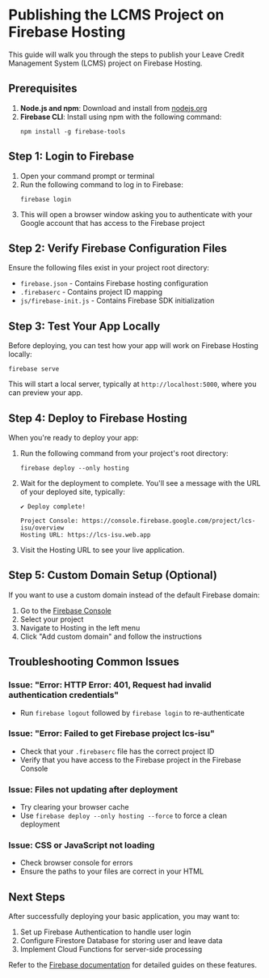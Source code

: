# Publishing the LCMS Project on Firebase Hosting

This guide will walk you through the steps to publish your Leave Credit Management System (LCMS) project on Firebase Hosting.

## Prerequisites

1. **Node.js and npm**: Download and install from [nodejs.org](https://nodejs.org/)
2. **Firebase CLI**: Install using npm with the following command:
   ```
   npm install -g firebase-tools
   ```

## Step 1: Login to Firebase

1. Open your command prompt or terminal
2. Run the following command to log in to Firebase:
   ```
   firebase login
   ```
3. This will open a browser window asking you to authenticate with your Google account that has access to the Firebase project

## Step 2: Verify Firebase Configuration Files

Ensure the following files exist in your project root directory:

- `firebase.json` - Contains Firebase hosting configuration
- `.firebaserc` - Contains project ID mapping
- `js/firebase-init.js` - Contains Firebase SDK initialization

## Step 3: Test Your App Locally

Before deploying, you can test how your app will work on Firebase Hosting locally:

```
firebase serve
```

This will start a local server, typically at `http://localhost:5000`, where you can preview your app.

## Step 4: Deploy to Firebase Hosting

When you're ready to deploy your app:

1. Run the following command from your project's root directory:

   ```
   firebase deploy --only hosting
   ```

2. Wait for the deployment to complete. You'll see a message with the URL of your deployed site, typically:

   ```
   ✔ Deploy complete!

   Project Console: https://console.firebase.google.com/project/lcs-isu/overview
   Hosting URL: https://lcs-isu.web.app
   ```

3. Visit the Hosting URL to see your live application.

## Step 5: Custom Domain Setup (Optional)

If you want to use a custom domain instead of the default Firebase domain:

1. Go to the [Firebase Console](https://console.firebase.google.com/)
2. Select your project
3. Navigate to Hosting in the left menu
4. Click "Add custom domain" and follow the instructions

## Troubleshooting Common Issues

### Issue: "Error: HTTP Error: 401, Request had invalid authentication credentials"

- Run `firebase logout` followed by `firebase login` to re-authenticate

### Issue: "Error: Failed to get Firebase project lcs-isu"

- Check that your `.firebaserc` file has the correct project ID
- Verify that you have access to the Firebase project in the Firebase Console

### Issue: Files not updating after deployment

- Try clearing your browser cache
- Use `firebase deploy --only hosting --force` to force a clean deployment

### Issue: CSS or JavaScript not loading

- Check browser console for errors
- Ensure the paths to your files are correct in your HTML

## Next Steps

After successfully deploying your basic application, you may want to:

1. Set up Firebase Authentication to handle user login
2. Configure Firestore Database for storing user and leave data
3. Implement Cloud Functions for server-side processing

Refer to the [Firebase documentation](https://firebase.google.com/docs) for detailed guides on these features.
